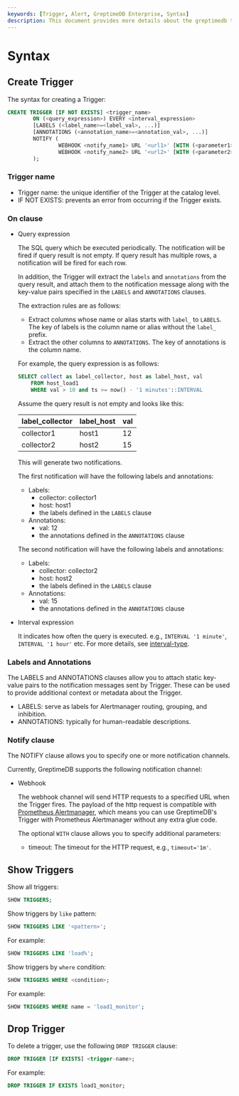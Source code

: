 ```yaml
---
keywords: [Trigger, Alert, GreptimeDB Enterprise, Syntax]
description: This document provides more details about the greptimedb trigger.
---
```


# Syntax

## Create Trigger

The syntax for creating a Trigger:

```sql
CREATE TRIGGER [IF NOT EXISTS] <trigger_name>
        ON (<query_expression>) EVERY <interval_expression>
        [LABELS (<label_name>=<label_val>, ...)]
        [ANNOTATIONS (<annotation_name>=<annotation_val>, ...)]
        NOTIFY (
                WEBHOOK <notify_name1> URL '<url1>' [WITH (<parameter1>=<value1>, ...)],
                WEBHOOK <notify_name2> URL '<url2>' [WITH (<parameter2>=<value2>, ...)]
        );
```

### Trigger name

- Trigger name: the unique identifier of the Trigger at the catalog level.
- IF NOT EXISTS: prevents an error from occurring if the Trigger exists.

### On clause

- Query expression

    The SQL query which be executed periodically. The notification will be fired
    if query result is not empty. If query result has multiple rows, a notification
    will be fired for each row.

    In addition, the Trigger will extract the `labels` and `annotations` from
    the query result, and attach them to the notification message along with the
    key-value pairs specified in the `LABELS` and `ANNOTATIONS` clauses.

    The extraction rules are as follows:

    - Extract columns whose name or alias starts with `label_` to `LABELS`. The
        key of labels is the column name or alias without the `label_` prefix.
    - Extract the other columns to `ANNOTATIONS`. The key of annotations is the
        column name.

    For example, the query expression is as follows:
    
    ```sql
    SELECT collect as label_collector, host as label_host, val
        FROM host_load1
        WHERE val > 10 and ts >= now() - '1 minutes'::INTERVAL
    ```

    Assume the query result is not empty and looks like this:

    | label_collector  | label_host | val |
    |------------------|------------|-----|
    | collector1       | host1      | 12  |
    | collector2       | host2      | 15  |

    This will generate two notifications.

    The first notification will have the following labels and annotations:
    - Labels:
        - collector: collector1
        - host: host1
        - the labels defined in the `LABELS` clause
    - Annotations:
        - val: 12
        - the annotations defined in the `ANNOTATIONS` clause

    The second notification will have the following labels and annotations:
    - Labels:
        - collector: collector2
        - host: host2
        - the labels defined in the `LABELS` clause
    - Annotations:
        - val: 15
        - the annotations defined in the `ANNOTATIONS` clause
        
- Interval expression

    It indicates how often the query is executed. e.g.,
    `INTERVAL '1 minute'`, `INTERVAL '1 hour'` etc. For more details, see
    [interval-type](../../reference/sql/data-types.md#interval-type).

### Labels and Annotations

The LABELS and ANNOTATIONS clauses allow you to attach static key-value pairs
to the notification messages sent by Trigger. These can be used to provide
additional context or metadata about the Trigger.

- LABELS: serve as labels for Alertmanager routing, grouping, and inhibition.
- ANNOTATIONS: typically for human-readable descriptions.

### Notify clause

The NOTIFY clause allows you to specify one or more notification channels.

Currently, GreptimeDB supports the following notification channel:

- Webhook

    The webhook channel will send HTTP requests to a specified URL when the
    Trigger fires. The payload of the http request is compatible with
    [Prometheus Alertmanager](https://prometheus.io/docs/alerting/latest/alertmanager/),
    which means you can use GreptimeDB's Trigger with Prometheus Alertmanager
    without any extra glue code.

    The optional `WITH` clause allows you to specify additional parameters:

    - timeout: The timeout for the HTTP request, e.g., `timeout='1m'`.

## Show Triggers

Show all triggers:

```sql
SHOW TRIGGERS;
```

Show triggers by `like` pattern:

```sql
SHOW TRIGGERS LIKE '<pattern>';
```

For example:

```sql
SHOW TRIGGERS LIKE 'load%';
```

Show triggers by `where` condition:

```sql
SHOW TRIGGERS WHERE <condition>;
```

For example:

```sql
SHOW TRIGGERS WHERE name = 'load1_monitor';
```

## Drop Trigger

To delete a trigger, use the following `DROP TRIGGER` clause:

```sql
DROP TRIGGER [IF EXISTS] <trigger-name>;
```

For example:

```sql
DROP TRIGGER IF EXISTS load1_monitor;
```

